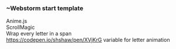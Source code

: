 ### ~Webstorm start template  
Anime.js  
ScrollMagic  
Wrap every letter in a span  
https://codepen.io/shshaw/pen/XVjKrG  variable for letter animation

